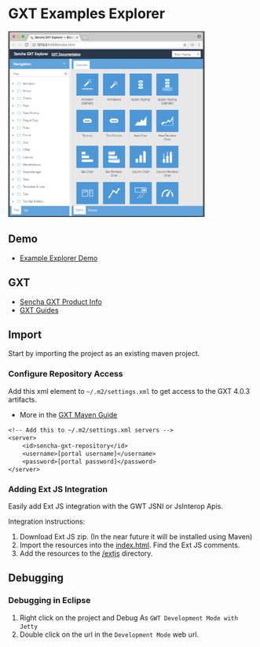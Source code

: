 # GXT Examples Explorer

<img src='./theapp.png' width='400px' />

## Demo

* [Example Explorer Demo](http://examples.sencha.com/gxt/latest)

## GXT 

* [Sencha GXT Product Info](https://www.sencha.com/products/gxt/)
* [GXT Guides](http://docs.sencha.com/gxt/4.x/)


## Import
Start by importing the project as an existing maven project. 

### Configure Repository Access
Add this xml element to `~/.m2/settings.xml` to get access to the GXT 4.0.3 artifacts. 

* More in the [GXT Maven Guide](https://docs.sencha.com/gxt/4.x/guides/getting_started/maven/Maven.html)

```
<!-- Add this to ~/.m2/settings.xml servers -->
<server>
    <id>sencha-gxt-repository</id>
    <username>[portal username]</username>
    <password>[portal password]</password>
</server>
```

### Adding Ext JS Integration
Easily add Ext JS integration with the GWT JSNI or JsInterop Apis.

Integration instructions:
1. Download Ext JS zip. (In the near future it will be installed using Maven)
2. Import the resources into the [index.html](https://github.com/sencha/gxt-demo-explorer/blob/master/src/main/webapp/index.html). Find the Ext JS comments.
3. Add the resources to the [/extjs](https://github.com/sencha/gxt-demo-explorer/tree/master/src/main/webapp/extjs) directory. 


## Debugging

### Debugging in Eclipse

1. Right click on the project and Debug As `GWT Development Mode with Jetty`
2. Double click on the url in the `Development Mode` web url.  

